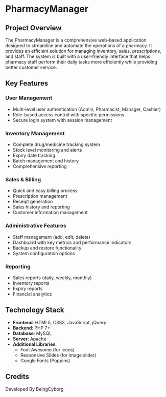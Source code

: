 # PharmacyManager

## Project Overview
The PharmacyManager is a comprehensive web-based application designed to streamline and automate the operations of a pharmacy. It provides an efficient solution for managing inventory, sales, prescriptions, and staff. The system is built with a user-friendly interface that helps pharmacy staff perform their daily tasks more efficiently while providing better customer service.

## Key Features

### User Management
- Multi-level user authentication (Admin, Pharmacist, Manager, Cashier)
- Role-based access control with specific permissions
- Secure login system with session management

### Inventory Management
- Complete drug/medicine tracking system
- Stock level monitoring and alerts
- Expiry date tracking
- Batch management and history
- Comprehensive reporting

### Sales & Billing
- Quick and easy billing process
- Prescription management
- Receipt generation
- Sales history and reporting
- Customer information management

### Administrative Features
- Staff management (add, edit, delete)
- Dashboard with key metrics and performance indicators
- Backup and restore functionality
- System configuration options

### Reporting
- Sales reports (daily, weekly, monthly)
- Inventory reports
- Expiry reports
- Financial analytics

## Technology Stack
- **Frontend**: HTML5, CSS3, JavaScript, jQuery
- **Backend**: PHP 7+
- **Database**: MySQL
- **Server**: Apache
- **Additional Libraries**: 
  - Font Awesome (for icons)
  - Responsive Slides (for image slider)
  - Google Fonts (Poppins)


## Credits
Developed By BeingCyborg

